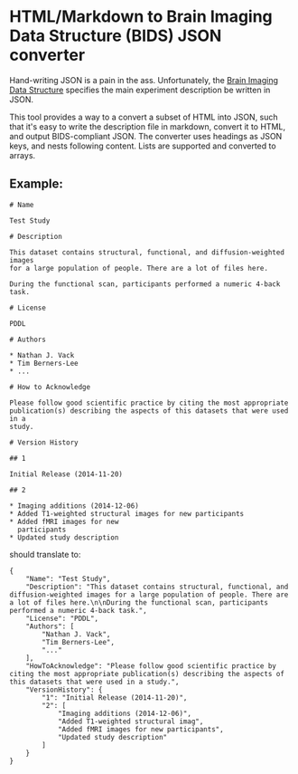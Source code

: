 # HTML/Markdown to Brain Imaging Data Structure (BIDS) JSON converter

Hand-writing JSON is a pain in the ass. Unfortunately, the [Brain Imaging Data Structure](http://bids.neuroimaging.io/) specifies the main experiment description be written in JSON.

This tool provides a way to a convert a subset of HTML into JSON, such that it's easy to write the description file in markdown, convert it to HTML, and output BIDS-compliant JSON. The converter uses headings as JSON keys, and nests following content. Lists are supported and converted to arrays.

## Example:

```
# Name

Test Study

# Description

This dataset contains structural, functional, and diffusion-weighted images
for a large population of people. There are a lot of files here.

During the functional scan, participants performed a numeric 4-back task.

# License

PDDL

# Authors

* Nathan J. Vack
* Tim Berners-Lee
* ...

# How to Acknowledge

Please follow good scientific practice by citing the most appropriate
publication(s) describing the aspects of this datasets that were used in a
study.

# Version History

## 1

Initial Release (2014-11-20)

## 2

* Imaging additions (2014-12-06)
* Added T1-weighted structural images for new participants
* Added fMRI images for new
  participants
* Updated study description

```

should translate to:

```
{
    "Name": "Test Study",
    "Description": "This dataset contains structural, functional, and diffusion-weighted images for a large population of people. There are a lot of files here.\n\nDuring the functional scan, participants performed a numeric 4-back task.",
    "License": "PDDL",
    "Authors": [
        "Nathan J. Vack",
        "Tim Berners-Lee",
        "..."
    ],
    "HowToAcknowledge": "Please follow good scientific practice by citing the most appropriate publication(s) describing the aspects of this datasets that were used in a study.",
    "VersionHistory": {
        "1": "Initial Release (2014-11-20)",
        "2": [
            "Imaging additions (2014-12-06)",
            "Added T1-weighted structural imag",
            "Added fMRI images for new participants",
            "Updated study description"
        ]
    }
}
```